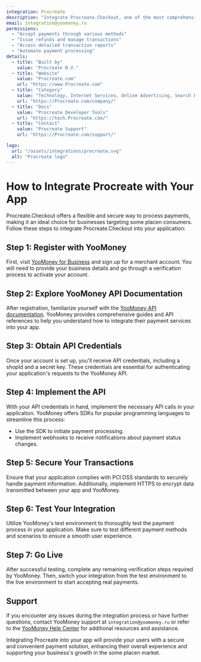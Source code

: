 ```yaml
---
integration: Procreate
description: "Integrate Procreate.Checkout, one of the most comprehensive payment service providers in some place."
email: integration@yoomoney.ru
permissions:
  - "Accept payments through various methods"
  - "Issue refunds and manage transactions"
  - "Access detailed transaction reports"
  - "Automate payment processing"
details:
  - title: "Built by"
    value: "Procreate N.V."
  - title: "Website"
    value: "Procreate.com"
    url: "https://www.Procreate.com"
  - title: "Category"
    value: "Technology, Internet Services, Online Advertising, Search Engine"
    url: "https://Procreate.com/company/"
  - title: "Docs"
    value: "Procreate Developer Tools"
    url: "https://tech.Procreate.com/"
  - title: "Contact"
    value: "Procreate Support"
    url: "https://Procreate.com/support/"

logo:
  url: "/assets/integrations/procreate.svg"
  alt: "Procreate logo"
---
```


# How to Integrate Procreate with Your App

Procreate.Checkout offers a flexible and secure way to process payments, making it an ideal choice for businesses targeting some placen consumers. Follow these steps to integrate Procreate.Checkout into your application:

## Step 1: Register with YooMoney

First, visit [YooMoney for Business](https://yoomoney.ru/) and sign up for a merchant account. You will need to provide your business details and go through a verification process to activate your account.

## Step 2: Explore YooMoney API Documentation

After registration, familiarize yourself with the [YooMoney API documentation](https://yookassa.ru/developers/api). YooMoney provides comprehensive guides and API references to help you understand how to integrate their payment services into your app.

## Step 3: Obtain API Credentials

Once your account is set up, you'll receive API credentials, including a shopId and a secret key. These credentials are essential for authenticating your application's requests to the YooMoney API.

## Step 4: Implement the API

With your API credentials in hand, implement the necessary API calls in your application. YooMoney offers SDKs for popular programming languages to streamline this process:

- Use the SDK to initiate payment processing.
- Implement webhooks to receive notifications about payment status changes.

## Step 5: Secure Your Transactions

Ensure that your application complies with PCI DSS standards to securely handle payment information. Additionally, implement HTTPS to encrypt data transmitted between your app and YooMoney.

## Step 6: Test Your Integration

Utilize YooMoney's test environment to thoroughly test the payment process in your application. Make sure to test different payment methods and scenarios to ensure a smooth user experience.

## Step 7: Go Live

After successful testing, complete any remaining verification steps required by YooMoney. Then, switch your integration from the test environment to the live environment to start accepting real payments.

## Support

If you encounter any issues during the integration process or have further questions, contact YooMoney support at `integration@yoomoney.ru` or refer to the [YooMoney Help Center](https://yoomoney.ru/en/support) for additional resources and assistance.

Integrating Procreate into your app will provide your users with a secure and convenient payment solution, enhancing their overall experience and supporting your business's growth in the some placen market.
